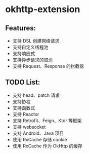 # okhttp-extension

## Features:

* 支持 DSL 创建网络请求
* 支持自定义线程池
* 支持响应式
* 支持异步请求的取消
* 支持 Request、Response 的拦截器

## TODO List:

* 支持 head、patch 请求
* 支持协程
* 支持函数式
* 支持 Reactor
* 支持 Retrofit、Feign、Ktor 等框架
* 支持 websocket
* 支持 Android、Java 项目
* 使用 RxCache 存储 cookie
* 使用 RxCache 作为 OkHttp 的缓存
